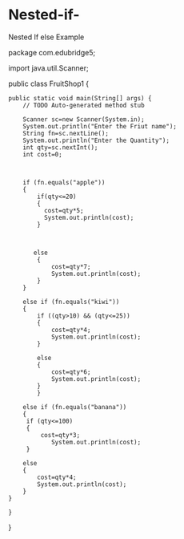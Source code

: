 # Nested-if-
Nested If else Example

package com.edubridge5;

import java.util.Scanner;

public class FruitShop1 {

	public static void main(String[] args) {
		// TODO Auto-generated method stub

		Scanner sc=new Scanner(System.in);
		System.out.println("Enter the Friut name");
		String fn=sc.nextLine();
		System.out.println("Enter the Quantity");
		int qty=sc.nextInt();
		int cost=0;
		
		
		
		if (fn.equals("apple"))
	    {
			if(qty<=20)
		    {
			  cost=qty*5;
			  System.out.println(cost);
		    }
				
	    
	
		   else
		    {
				cost=qty*7;
				System.out.println(cost);
			}
	    }
		
		else if (fn.equals("kiwi"))
		{
			if ((qty>10) && (qty<=25))
			{
				cost=qty*4;
				System.out.println(cost);
			}
			
			else 
			{
				cost=qty*6;
				System.out.println(cost);
			}
		    }
	  
		else if (fn.equals("banana"))
		{
		 if (qty<=100)
		 {
			 cost=qty*3;
				System.out.println(cost);
		 }
		
		else
		{
			cost=qty*4;
			System.out.println(cost);
		}
	}
		
	}

}


